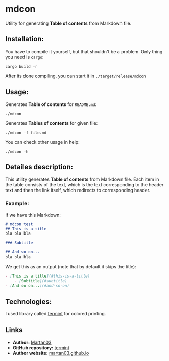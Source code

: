 # mdcon

Utility for generating **Table of contents** from Markdown file.

## Installation:
You have to compile it yourself, but that shouldn't be a problem. Only thing
you need is `cargo`:
```
cargo build -r
```
After its done compiling, you can start it in `./target/release/mdcon`

## Usage:
Generates **Table of contents** for `README.md`:
```
./mdcon
```

Generates **Tables of contents** for given file:
```
./mdcon -f file.md
```

You can check other usage in help:
```
./mdcon -h
```

## Detailes description:
This utility generates **Table of contents** from Markdown file. Each item in
the table consists of the text, which is the text corresponding to the header
text and then the link itself, which redirects to corresponding header.

### Example:
If we have this Markdown:
```markdown
# mdcon test
## This is a title
bla bla bla

### Subtitle

## And so on...
bla bla bla
```

We get this as an output (note that by default it skips the title):
```markdown
- [This is a title](#this-is-a-title)
    - [Subtitle](#subtitle)
- [And so on...](#and-so-on)
```

## Technologies:
I used library called [termint](https://crates.io/crates/termint) for colored
printing.

## Links

- **Author:** [Martan03](https://github.com/Martan03)
- **GitHub repository:** [termint](https://github.com/Martan03/mdcon)
- **Author website:** [martan03.github.io](https://martan03.github.io)

